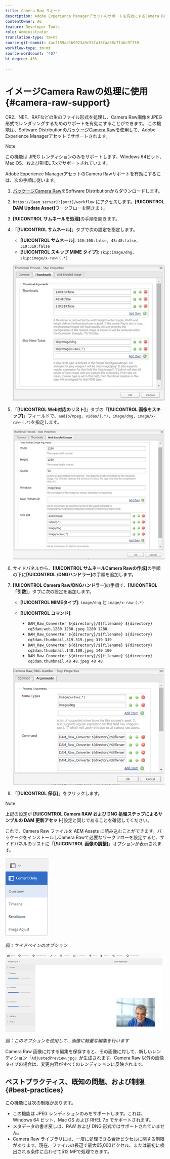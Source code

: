 ```yaml
---
title: Camera Raw サポート
description: Adobe Experience Managerアセットのサポートを有効にするCamera Raw方法を説明します。
contentOwner: AG
feature: Developer Tools
role: Administrator
translation-type: tm+mt
source-git-commit: 4acf159ae1b9923a9c93fa15faa38c7f4bc9f759
workflow-type: tm+mt
source-wordcount: '407'
ht-degree: 45%

---
```



# イメージCamera Rawの処理に使用{#camera-raw-support}

CR2、NEF、RAFなどの生のファイル形式を処理し、Camera Raw画像をJPEG形式でレンダリングするためのサポートを有効にすることができます。 この機能は、Software Distributionの[パッケージCamera Raw](https://experience.adobe.com/#/downloads/content/software-distribution/en/aem.html?package=/content/software-distribution/en/details.html/content/dam/aem/public/adobe/packages/aem630/product/assets/aem-assets-cameraraw-pkg)を使用して、Adobe Experience Managerアセットでサポートされます。

>[!NOTE]
>
>この機能は JPEG レンディションのみをサポートします。Windows 64ビット、Mac OS、およびRHEL 7.xでサポートされています。

Adobe Experience ManagerアセットのCamera Rawサポートを有効にするには、次の手順に従います。

1. [パッケージCamera Raw](https://experience.adobe.com/#/downloads/content/software-distribution/en/aem.html?package=/content/software-distribution/en/details.html/content/dam/aem/public/adobe/packages/aem630/product/assets/aem-assets-cameraraw-pkg)をSoftware Distributionからダウンロードします。

1. `https://[aem_server]:[port]/workflow` にアクセスします。**[!UICONTROL DAM Update Asset]**&#x200B;ワークフローを開きます。

1. **[!UICONTROL サムネールを処理]**&#x200B;の手順を開きます。

1. 「**[!UICONTROL サムネール]**」タブで次の設定を指定します。

   * **[!UICONTROL サムネール]**:  `140:100:false, 48:48:false, 319:319:false`
   * **[!UICONTROL スキップ MIME タイプ]**: `skip:image/dng, skip:image/x-raw-(.*)`

   ![小粒](assets/chlimage_1-334.png)

1. 「**[!UICONTROL Web対応のリスト]**」タブの「**[!UICONTROL 画像をスキップ]**」フィールドで、`audio/mpeg, video/(.*), image/dng, image/x-raw-(.*)`を指定します。

   ![小粒](assets/chlimage_1-335.png)

1. サイドパネルから、**[!UICONTROL サムネールCamera Rawの作成]**&#x200B;の手順の下に&#x200B;**[!UICONTROL /DNGハンドラー]**&#x200B;の手順を追加します。

1. **[!UICONTROL Camera Raw/DNGハンドラー]**&#x200B;の手順で、**[!UICONTROL 「引数]**」タブに次の設定を追加します。

   * **[!UICONTROL MIMEタイプ]**: `image/dng` と  `image/x-raw-(.*)`
   * **[!UICONTROL コマンド]**:

      * `DAM_Raw_Converter ${directory}/${filename} ${directory} cq5dam.web.1280.1280.jpeg 1280 1280`
      * `DAM_Raw_Converter ${directory}/${filename} ${directory} cq5dam.thumbnail.319.319.jpeg 319 319`
      * `DAM_Raw_Converter ${directory}/${filename} ${directory} cq5dam.thumbnail.140.100.jpeg 140 100`
      * `DAM_Raw_Converter ${directory}/${filename} ${directory} cq5dam.thumbnail.48.48.jpeg 48 48`

   ![chlimage_1-336](assets/chlimage_1-336.png)

1. 「**[!UICONTROL 保存]**」をクリックします。

>[!NOTE]
>
>上記の設定が **[!UICONTROL Camera RAW および DNG 処理ステップによるサンプルの DAM 更新アセット]**&#x200B;設定と同じであることを確認してください。

これで、Camera Raw ファイルを AEM Assets に読み込むことができます。パッケージをインストールしCamera Rawて必要なワークフローを設定すると、サイドパネルのリストに「**[!UICONTROL 画像の調整]**」オプションが表示されます。

![chlimage_1-337](assets/chlimage_1-337.png)

*図：サイドペインのオプション*

![chlimage_1-338](assets/chlimage_1-338.png)

*図：このオプションを使用して、画像に軽量な編集を行います*

Camera Raw 画像に対する編集を保存すると、その画像に対して、新しいレンディション「`AdjustedPreview.jpg`」が生成されます。Camera Raw 以外の画像タイプの場合は、変更内容がすべてのレンディションに反映されます。

## ベストプラクティス、既知の問題、および制限  {#best-practices}

この機能には次の制限があります。

* この機能は JPEG レンディションのみをサポートします。これは、Windows 64 ビット、Mac OS および RHEL 7.x でサポートされます。
* メタデータの書き戻しは、RAW および DNG 形式ではサポートされていません。
* Camera Raw ライブラリには、一度に処理できる合計ピクセルに関する制限があります。現在、ファイルの長辺で最大65,000ピクセル、または最初に検出される条件に合わせて512 MPで処理できます。
